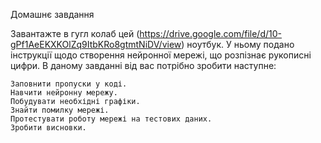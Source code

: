 Домашнє завдання

Завантажте в гугл колаб цей (https://drive.google.com/file/d/10-gPf1AeEKXKOlZq9ItbKRo8gtmtNiDV/view) ноутбук. У ньому подано інструкції щодо створення нейронної мережі, що розпізнає рукописні цифри. В даному завданні від вас потрібно зробити наступне:

    Заповнити пропуски у коді.
    Навчити нейронну мережу.
    Побудувати необхідні графіки.
    Знайти помилку мережі.
    Протестувати роботу мережі на тестових даних.
    Зробити висновки.
